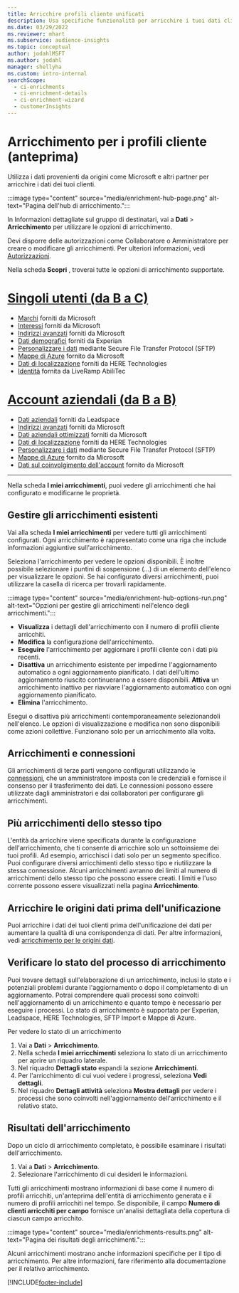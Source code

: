 ```yaml
---
title: Arricchire profili cliente unificati
description: Usa specifiche funzionalità per arricchire i tuoi dati cliente.
ms.date: 03/29/2022
ms.reviewer: mhart
ms.subservice: audience-insights
ms.topic: conceptual
author: jodahlMSFT
ms.author: jodahl
manager: shellyha
ms.custom: intro-internal
searchScope:
  - ci-enrichments
  - ci-enrichment-details
  - ci-enrichment-wizard
  - customerInsights
---
```


# <a name="enrichment-for-customer-profiles-preview"></a>Arricchimento per i profili cliente (anteprima)

Utilizza i dati provenienti da origini come Microsoft e altri partner per arricchire i dati dei tuoi clienti.

:::image type="content" source="media/enrichment-hub-page.png" alt-text="Pagina dell'hub di arricchimento.":::

In Informazioni dettagliate sul gruppo di destinatari, vai a **Dati** > **Arricchimento** per utilizzare le opzioni di arricchimento.  

Devi disporre delle autorizzazioni come Collaboratore o Amministratore per creare o modificare gli arricchimenti. Per ulteriori informazioni, vedi [Autorizzazioni](permissions.md).

Nella scheda **Scopri** , troverai tutte le opzioni di arricchimento supportate.

# <a name="individual-consumers-b-to-c"></a>[Singoli utenti (da B a C)](#tab/b2c)

- [Marchi](enrichment-microsoft.md) forniti da Microsoft
- [Interessi](enrichment-microsoft.md) forniti da Microsoft
- [Indirizzi avanzati](enrichment-enhanced-addresses.md) forniti da Microsoft 
- [Dati demografici](enrichment-experian.md) forniti da Experian
- [Personalizzare i dati](enrichment-SFTP-custom-import.md) mediante Secure File Transfer Protocol (SFTP) 
- [Mappe di Azure](enrichment-azure-maps.md) fornito da Microsoft
- [Dati di localizzazione](enrichment-here.md) forniti da HERE Technologies 
- [Identità](enrichment-liveramp.md) fornita da LiveRamp AbiliTec

# <a name="business-accounts-b-to-b"></a>[Account aziendali (da B a B)](#tab/b2b)

- [Dati aziendali](enrichment-leadspace.md) forniti da Leadspace
- [Indirizzi avanzati](enrichment-enhanced-addresses.md) forniti da Microsoft 
- [Dati aziendali ottimizzati](enrichment-enhanced-company-data.md) forniti da Microsoft
- [Dati di localizzazione](enrichment-here.md) forniti da HERE Technologies 
- [Personalizzare i dati](enrichment-SFTP-custom-import.md) mediante Secure File Transfer Protocol (SFTP) 
- [Mappe di Azure](enrichment-azure-maps.md) fornito da Microsoft
- [Dati sul coinvolgimento dell'account](enrichment-office.md) fornito da Microsoft

---

Nella scheda **I miei arricchimenti**, puoi vedere gli arricchimenti che hai configurato e modificarne le proprietà.

## <a name="manage-existing-enrichments"></a>Gestire gli arricchimenti esistenti

Vai alla scheda **I miei arricchimenti** per vedere tutti gli arricchimenti configurati. Ogni arricchimento è rappresentato come una riga che include informazioni aggiuntive sull'arricchimento.

Seleziona l'arricchimento per vedere le opzioni disponibili. È inoltre possibile selezionare i puntini di sospensione (...) di un elemento dell'elenco per visualizzare le opzioni. Se hai configurato diversi arricchimenti, puoi utilizzare la casella di ricerca per trovarli rapidamente.

:::image type="content" source="media/enrichment-hub-options-run.png" alt-text="Opzioni per gestire gli arricchimenti nell'elenco degli arricchimenti.":::

- **Visualizza** i dettagli dell'arricchimento con il numero di profili cliente arricchiti.
- **Modifica** la configurazione dell'arricchimento.
- **Eseguire** l'arricchimento per aggiornare i profili cliente con i dati più recenti.
- **Disattiva** un arricchimento esistente per impedirne l'aggiornamento automatico a ogni aggiornamento pianificato. I dati dell'ultimo aggiornamento riuscito continueranno a essere disponibili. **Attiva** un arricchimento inattivo per riavviare l'aggiornamento automatico con ogni aggiornamento pianificato.
- **Elimina** l'arricchimento.

Esegui o disattiva più arricchimenti contemporaneamente selezionandoli nell'elenco. Le opzioni di visualizzazione e modifica non sono disponibili come azioni collettive. Funzionano solo per un arricchimento alla volta.

## <a name="enrichments-and-connections"></a>Arricchimenti e connessioni

Gli arricchimenti di terze parti vengono configurati utilizzando le [connessioni](connections.md), che un amministratore imposta con le credenziali e fornisce il consenso per il trasferimento dei dati. Le connessioni possono essere utilizzate dagli amministratori e dai collaboratori per configurare gli arricchimenti.  

## <a name="multiple-enrichments-of-the-same-type"></a>Più arricchimenti dello stesso tipo

L'entità da arricchire viene specificata durante la configurazione dell'arricchimento, che ti consente di arricchire solo un sottoinsieme dei tuoi profili. Ad esempio, arricchisci i dati solo per un segmento specifico. Puoi configurare diversi arricchimenti dello stesso tipo e riutilizzare la stessa connessione. Alcuni arricchimenti avranno dei limiti al numero di arricchimenti dello stesso tipo che possono essere creati. I limiti e l'uso corrente possono essere visualizzati nella pagina **Arricchimento**.

## <a name="enrich-data-sources-before-unification"></a>Arricchire le origini dati prima dell'unificazione

Puoi arricchire i dati dei tuoi clienti prima dell'unificazione dei dati per aumentare la qualità di una corrispondenza di dati. Per altre informazioni, vedi [arricchimento per le origini dati](data-sources-enrichment.md).

## <a name="see-the-progress-of-the-enrichment-process"></a>Verificare lo stato del processo di arricchimento

Puoi trovare dettagli sull'elaborazione di un arricchimento, inclusi lo stato e i potenziali problemi durante l'aggiornamento o dopo il completamento di un aggiornamento. Potrai comprendere quali processi sono coinvolti nell'aggiornamento di un arricchimento e quanto tempo è necessario per eseguire i processi. Lo stato di arricchimento è supportato per Experian, Leadspace, HERE Technologies, SFTP Import e Mappe di Azure.

Per vedere lo stato di un arricchimento

1. Vai a **Dati** > **Arricchimento**. 
1. Nella scheda **I miei arricchimenti** seleziona lo stato di un arricchimento per aprire un riquadro laterale. 
1. Nel riquadro **Dettagli stato** espandi la sezione **Arricchimenti**. 
1. Per l'arricchimento di cui vuoi vedere i progressi, seleziona **Vedi dettagli**. 
1. Nel riquadro **Dettagli attività** seleziona **Mostra dettagli** per vedere i processi che sono coinvolti nell'aggiornamento dell'arricchimento e il relativo stato. 

## <a name="enrichment-results"></a>Risultati dell'arricchimento

Dopo un ciclo di arricchimento completato, è possibile esaminare i risultati dell'arricchimento.

1. Vai a **Dati** > **Arricchimento**. 
1. Selezionare l'arricchimento di cui desideri le informazioni.

Tutti gli arricchimenti mostrano informazioni di base come il numero di profili arricchiti, un'anteprima dell'entità di arricchimento generata e il numero di profili arricchiti nel tempo. Se disponibile, il campo **Numero di clienti arricchiti per campo** fornisce un'analisi dettagliata della copertura di ciascun campo arricchito.

:::image type="content" source="media/enrichments-results.png" alt-text="Pagina dei risultati degli arricchimenti.":::

Alcuni arricchimenti mostrano anche informazioni specifiche per il tipo di arricchimento. Per altre informazioni, fare riferimento alla documentazione per il relativo arricchimento.


[!INCLUDE[footer-include](../includes/footer-banner.md)]
